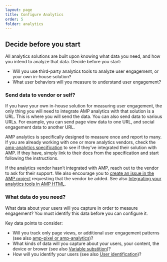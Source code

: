 ```yaml
---
layout: page
title: Configure Analytics
order: 5
folder: analytics
---
```


## Decide before you start

All analytics solutions are built upon knowing what data you need,
and how you intend to analyze that data. Decide before you start:

* Will you use third-party analytics tools to analyze user engagement,
or your own in-house solution?
* What user behaviors will you measure to understand user engagement?

### Send data to vendor or self?

If you have your own in-house solution for measuring user engagement,
the only thing you will need to integrate AMP analytics with that solution is a URL.
This is where you will send the data.
You can also send data to various URLs.
For example, you can send page view data to one URL,
and social engagement data to another URL.

AMP analytics is specifically designed to measure once and report to many.
If you are already working with one or more analytics vendors,
check the
[amp-analytics specification](/docs/reference/extended/amp-analytics.html)
to see if they’ve integrated their solution with AMP.
If they have, simply link to their docs from the specification
and start following the instructions.

If the analytics vendor hasn’t integrated with AMP,
reach out to the vendor to ask for their support.
We also encourage you to [create an issue in the AMP project](https://github.com/ampproject/amphtml/issues/new)
requesting that the vendor be added.
See also
[Integrating your analytics tools in AMP HTML](https://github.com/ampproject/amphtml/blob/master/extensions/amp-analytics/integrating-analytics.md).

### What data do you need?

What data about your users will you capture in order to measure engagement?
You must identify this data before you can configure it.

Key data points to consider:

* Will you track only page views, or additional user engagement patterns
(see also [amp-pixel or amp-analytics](/docs/guides/analytics/analytics_basics.html#use-amp-pixel-or-amp-analytics))?
* What kinds of data will you capture about your users, your content,
the device or brower (see also [Variable substition](/docs/guides/analytics/analytics_basics.html#variable-substition))?
* How will you identify your users (see also [User identification](/docs/guides/analytics/analytics_basics.html#user-identification))?